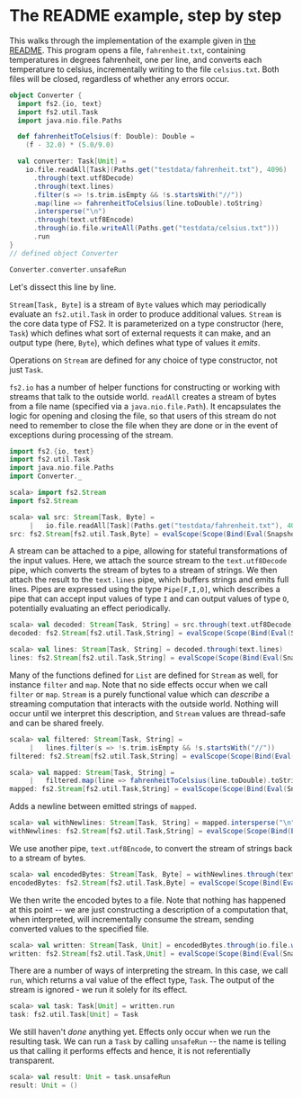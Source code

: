 # The README example, step by step

This walks through the implementation of the example given in [the README](../README.md). This program opens a file, `fahrenheit.txt`, containing temperatures in degrees fahrenheit, one per line, and converts each temperature to celsius, incrementally writing to the file `celsius.txt`. Both files will be closed, regardless of whether any errors occur.

```scala
object Converter {
  import fs2.{io, text}
  import fs2.util.Task
  import java.nio.file.Paths

  def fahrenheitToCelsius(f: Double): Double =
    (f - 32.0) * (5.0/9.0)

  val converter: Task[Unit] =
    io.file.readAll[Task](Paths.get("testdata/fahrenheit.txt"), 4096)
      .through(text.utf8Decode)
      .through(text.lines)
      .filter(s => !s.trim.isEmpty && !s.startsWith("//"))
      .map(line => fahrenheitToCelsius(line.toDouble).toString)
      .intersperse("\n")
      .through(text.utf8Encode)
      .through(io.file.writeAll(Paths.get("testdata/celsius.txt")))
      .run
}
// defined object Converter

Converter.converter.unsafeRun
```

Let's dissect this line by line.

`Stream[Task, Byte]` is a stream of `Byte` values which may periodically evaluate an `fs2.util.Task` in order to produce additional values. `Stream` is the core data type of FS2. It is parameterized on a type constructor (here, `Task`) which defines what sort of external requests it can make, and an output type (here, `Byte`), which defines what type of values it _emits_.

Operations on `Stream` are defined for any choice of type constructor, not just `Task`.

`fs2.io` has a number of helper functions for constructing or working with streams that talk to the outside world. `readAll` creates a stream of bytes from a file name (specified via a `java.nio.file.Path`). It encapsulates the logic for opening and closing the file, so that users of this stream do not need to remember to close the file when they are done or in the event of exceptions during processing of the stream.

```scala
import fs2.{io, text}
import fs2.util.Task
import java.nio.file.Paths
import Converter._
```

```scala
scala> import fs2.Stream
import fs2.Stream

scala> val src: Stream[Task, Byte] =
     |   io.file.readAll[Task](Paths.get("testdata/fahrenheit.txt"), 4096)
src: fs2.Stream[fs2.util.Task,Byte] = evalScope(Scope(Bind(Eval(Snapshot),<function1>))).flatMap(<function1>)
```

A stream can be attached to a pipe, allowing for stateful transformations of the input values. Here, we attach the source stream to the `text.utf8Decode` pipe, which converts the stream of bytes to a stream of strings. We then attach the result to the `text.lines` pipe, which buffers strings and emits full lines. Pipes are expressed using the type `Pipe[F,I,O]`, which describes a pipe that can accept input values of type `I` and can output values of type `O`, potentially evaluating an effect periodically.

```scala
scala> val decoded: Stream[Task, String] = src.through(text.utf8Decode)
decoded: fs2.Stream[fs2.util.Task,String] = evalScope(Scope(Bind(Eval(Snapshot),<function1>))).flatMap(<function1>)

scala> val lines: Stream[Task, String] = decoded.through(text.lines)
lines: fs2.Stream[fs2.util.Task,String] = evalScope(Scope(Bind(Eval(Snapshot),<function1>))).flatMap(<function1>)
```

Many of the functions defined for `List` are defined for `Stream` as well, for instance `filter` and `map`. Note that no side effects occur when we call `filter` or `map`. `Stream` is a purely functional value which can _describe_ a streaming computation that interacts with the outside world. Nothing will occur until we interpret this description, and `Stream` values are thread-safe and can be shared freely.

```scala
scala> val filtered: Stream[Task, String] =
     |   lines.filter(s => !s.trim.isEmpty && !s.startsWith("//"))
filtered: fs2.Stream[fs2.util.Task,String] = evalScope(Scope(Bind(Eval(Snapshot),<function1>))).flatMap(<function1>)

scala> val mapped: Stream[Task, String] =
     |   filtered.map(line => fahrenheitToCelsius(line.toDouble).toString)
mapped: fs2.Stream[fs2.util.Task,String] = evalScope(Scope(Bind(Eval(Snapshot),<function1>))).flatMap(<function1>).mapChunks(<function1>)
```

Adds a newline between emitted strings of `mapped`.

```scala
scala> val withNewlines: Stream[Task, String] = mapped.intersperse("\n")
withNewlines: fs2.Stream[fs2.util.Task,String] = evalScope(Scope(Bind(Eval(Snapshot),<function1>))).flatMap(<function1>)
```

We use another pipe, `text.utf8Encode`, to convert the stream of strings back to a stream of bytes.

```scala
scala> val encodedBytes: Stream[Task, Byte] = withNewlines.through(text.utf8Encode)
encodedBytes: fs2.Stream[fs2.util.Task,Byte] = evalScope(Scope(Bind(Eval(Snapshot),<function1>))).flatMap(<function1>).flatMap(<function1>)
```

We then write the encoded bytes to a file. Note that nothing has happened at this point -- we are just constructing a description of a computation that, when interpreted, will incrementally consume the stream, sending converted values to the specified file.

```scala
scala> val written: Stream[Task, Unit] = encodedBytes.through(io.file.writeAll(Paths.get("testdata/celsius.txt")))
written: fs2.Stream[fs2.util.Task,Unit] = evalScope(Scope(Bind(Eval(Snapshot),<function1>))).flatMap(<function1>)
```

There are a number of ways of interpreting the stream. In this case, we call `run`, which returns a val value of the effect type, `Task`. The output of the stream is ignored - we run it solely for its effect.

```scala
scala> val task: Task[Unit] = written.run
task: fs2.util.Task[Unit] = Task
```

We still haven't *done* anything yet. Effects only occur when we run the resulting task. We can run a `Task` by calling `unsafeRun` -- the name is telling us that calling it performs effects and hence, it is not referentially transparent.

```scala
scala> val result: Unit = task.unsafeRun
result: Unit = ()
```
